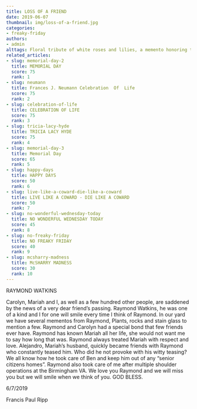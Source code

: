 ```yaml
---
title: LOSS OF A FRIEND
date: 2019-06-07
thumbnail: img/loss-of-a-friend.jpg
categories:
- freaky-friday
authors:
- admin
alttags: Floral tribute of white roses and lilies, a memento honoring the memory of dear friend Raymond Watkins
related_articles:
- slug: memorial-day-2
  title: MEMORIAL DAY
  score: 75
  rank: 1
- slug: neumann
  title: Frances J. Neumann Celebration  Of  Life
  score: 75
  rank: 2
- slug: celebration-of-life
  title: CELEBRATION OF LIFE
  score: 75
  rank: 3
- slug: tricia-lacy-hyde
  title: TRICIA LACY HYDE
  score: 75
  rank: 4
- slug: memorial-day-3
  title: Memorial Day
  score: 65
  rank: 5
- slug: happy-days
  title: HAPPY DAYS
  score: 50
  rank: 6
- slug: live-like-a-coward-die-like-a-coward
  title: LIVE LIKE A COWARD - DIE LIKE A COWARD
  score: 50
  rank: 7
- slug: no-wonderful-wednesday-today
  title: NO WONDERFUL WEDNESDAY TODAY
  score: 45
  rank: 8
- slug: no-freaky-friday
  title: NO FREAKY FRIDAY
  score: 40
  rank: 9
- slug: mcsharry-madness
  title: McSHARRY MADNESS
  score: 30
  rank: 10
---
```

RAYMOND WATKINS

Carolyn, Mariah and I, as well as a few hundred other people, are saddened by the news of a very dear friend’s passing. Raymond Watkins, he was one of a kind and I for one will smile every time I think of Raymond. In our yard we have several mementos from Raymond, Plants, rocks and stain glass to mention a few. Raymond and Carolyn had a special bond that few friends ever have. Raymond has known Mariah all her life, she would not want me to say how long that was. Raymond always treated Mariah with respect and love. Alejandro, Mariah’s husband, quickly became friends with Raymond who constantly teased him. Who did he not provoke with his witty teasing? We all know how he took care of Ben and keep him out of any “senior citizens homes”. Raymond also took care of me after multiple shoulder operations at the Birmingham VA. We love you Raymond and we will miss you but we will smile when we think of you. GOD BLESS.

6/7/2019

Francis Paul Ripp
